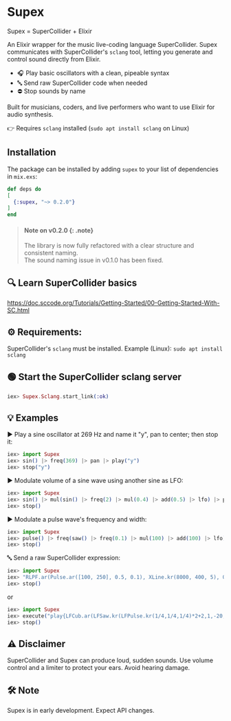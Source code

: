 # Supex

Supex = SuperCollider + Elixir

An Elixir wrapper for the music live-coding language SuperCollider.
Supex communicates with SuperCollider's `sclang` tool, letting you generate and control sound directly from Elixir.

- 🎧 Play basic oscillators with a clean, pipeable syntax
- 🔤 Send raw SuperCollider code when needed
- ⛔ Stop sounds by name

Built for musicians, coders, and live performers who want to use Elixir for audio synthesis.

👉 Requires `sclang` installed (`sudo apt install sclang` on Linux)

## Installation

The package can be installed by adding `supex` to your list of dependencies in `mix.exs`:

```elixir
def deps do
[
  {:supex, "~> 0.2.0"}
]
end
```

  > #### Note on v0.2.0 {: .note}
  > The library is now fully refactored with a clear structure and consistent naming.  
  > The sound naming issue in v0.1.0 has been fixed.


## 🔍 Learn SuperCollider basics

https://doc.sccode.org/Tutorials/Getting-Started/00-Getting-Started-With-SC.html

## ⚙️ Requirements:
SuperCollider's `sclang` must be installed.
Example (Linux): `sudo apt install sclang`

## 🟢 Start the SuperCollider sclang server

```elixir
iex> Supex.Sclang.start_link(:ok)
```

## 💡 Examples

▶ Play a sine oscillator at 269 Hz and name it "y", pan to center; then stop it:

```elixir
iex> import Supex
iex> sin() |> freq(369) |> pan |> play("y")
iex> stop("y")
```

▶ Modulate volume of a sine wave using another sine as LFO:

```elixir
iex> import Supex
iex> sin() |> mul(sin() |> freq(2) |> mul(0.4) |> add(0.5) |> lfo) |> pan |> play
iex> stop()
```

▶ Modulate a pulse wave's frequency and width:

```elixir
iex> import Supex
iex> pulse() |> freq(saw() |> freq(0.1) |> mul(100) |> add(100) |> lfo) |> width(sin() |> freq(6) |> mul(0.5) |> add(0.5) |> lfo) |> pan |> play
iex> stop()
```

🔤 Send a raw SuperCollider expression:

```elixir
iex> import Supex
iex> "RLPF.ar(Pulse.ar([100, 250], 0.5, 0.1), XLine.kr(8000, 400, 5), 0.05)" |> pan |> play
iex> stop()
```
or

```elixir
iex> import Supex
iex> execute("play{LFCub.ar(LFSaw.kr(LFPulse.kr(1/4,1/4,1/4)*2+2,1,-20,50))+(WhiteNoise.ar(LFPulse.kr(4,0,LFPulse.kr(1,3/4)/4+0.05))/8)!2}")
iex> stop()
```

## ⚠️ Disclaimer

SuperCollider and Supex can produce loud, sudden sounds.
Use volume control and a limiter to protect your ears.
Avoid hearing damage.

## 🛠️ Note

Supex is in early development.
Expect API changes.
